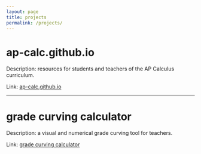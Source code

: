 ```yaml
---
layout: page
title: projects
permalink: /projects/
---
```


# ap-calc.github.io

Description: resources for students and teachers of the AP Calculus curriculum.

Link: <a href="https://ap-calc.github.io" target="_blank">ap-calc.github.io</a>

---

# grade curving calculator

Description: a visual and numerical grade curving tool for teachers.

Link: <a href="https://ap-calc.github.io/gcc/index.html" target="_blank">grade curving calculator</a>
